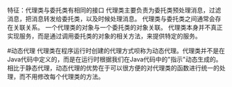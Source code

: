 特征：代理类与委托类有相同的接口
代理类主要负责为委托类预处理消息，过滤消息，把消息转发给委托类，以及时候处理消息。
代理类与委托类之间通常会存在关联关系。
一个代理类的对象与一个委托类的对象关联。
代理类本身并不真正实现服务，而是通过调用委托类的对象的相关方法，来提供特定的服务。




#动态代理
代理类在程序运行时创建的代理方式呗称为动态代理。代理类并不是在Java代码中定义的，而是在运行时根据我们在Java代码中的"指示"动态生成的。
相比于静态代理，动态代理的优势在于可以很方便的对代理类的函数进行统一的处理，而不用修改每个代理类的方法。